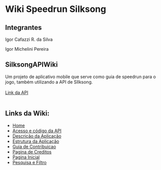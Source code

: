 # Wiki Speedrun Silksong

## Integrantes

Igor Cafazzi R. da Silva

Igor Michelini Pereira


## SilksongAPIWiki
Um projeto de aplicativo mobile que serve como guia de speedrun para o jogo, também utilizando a API de SIlksong. <br> <br>
[Link da API](https://www.hollowknightsilksong.org/developers#)
<br> <br>

## Links da Wiki: 
  - [Home](https://github.com/MicheliniDev/SilksongAPIWiki/wiki)
  - [Acesso e código da API](https://github.com/MicheliniDev/SilksongAPIWiki/wiki/Acesso-e-c%C3%B3digo-da-API)
  - [Descrição da Aplicação](https://github.com/MicheliniDev/SilksongAPIWiki/wiki/Descri%C3%A7%C3%A3o-da-Aplica%C3%A7%C3%A3o)
  - [Estrutura da Aplicação](https://github.com/MicheliniDev/SilksongAPIWiki/wiki/Estrutura-da-Aplica%C3%A7%C3%A3o)
  - [Guia de Contribuicao](https://github.com/MicheliniDev/SilksongAPIWiki/wiki/Guia-de-Contribuicao)
  - [Pagina de Creditos](https://github.com/MicheliniDev/SilksongAPIWiki/wiki/Pagina-de-Creditos)
  - [Pagina Inicial](https://github.com/MicheliniDev/SilksongAPIWiki/wiki/Pagina-Inicial)
  - [Pesquisa e Filtro](https://github.com/MicheliniDev/SilksongAPIWiki/wiki/Pesquisa-e-Filtro)




